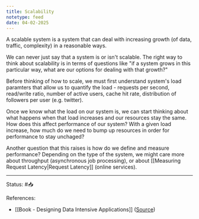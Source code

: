 ```yaml
---
title: Scalability
notetype: feed
date: 04-02-2025
---
```

A scalable system is a system that can deal with increasing growth (of data, traffic, complexity) in a reasonable ways.

We can never just say that a system is or isn't scalable. The right way to think about scalability is in terms of questions like "if a system grows in this particular way, what are our options for dealing with that growth?"

Before thinking of how to scale, we must first understand system's load paramters that allow us to quantify the load - requests per second, read/write ratio, number of active users, cache hit rate, distribution of followers per user (e.g. twitter).

Once we know what the load on our system is, we can start thinking about what happens when that load increases and our resources stay the same. How does this affect performance of our system? With a given load increase, how much do we need to bump up resources in order for performance to stay unchaged?

Another question that this raises is how do we define and measure performance? Depending on the type of the system, we might care more about throughput (asynchronous job processing), or about  [[Measuring Request Latency|Request Latency]] (online services).


-----

Status: #📥

References:
- [[Book - Designing Data Intensive Applications]] ([Source](https://www.amazon.com/Designing-Data-Intensive-Applications-Reliable-Maintainable/dp/1449373321))
